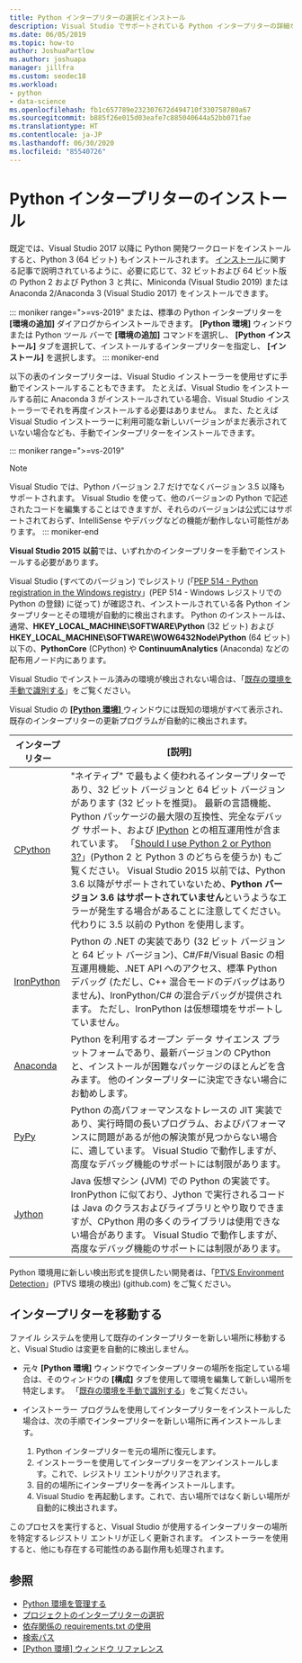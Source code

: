 ```yaml
---
title: Python インタープリターの選択とインストール
description: Visual Studio でサポートされている Python インタープリターの詳細な一覧です。インストーラーを入手できる場所についても簡単に説明します。
ms.date: 06/05/2019
ms.topic: how-to
author: JoshuaPartlow
ms.author: joshuapa
manager: jillfra
ms.custom: seodec18
ms.workload:
- python
- data-science
ms.openlocfilehash: fb1c657789e232307672d494710f330758780a67
ms.sourcegitcommit: b885f26e015d03eafe7c885040644a52bb071fae
ms.translationtype: HT
ms.contentlocale: ja-JP
ms.lasthandoff: 06/30/2020
ms.locfileid: "85540726"
---
```

# <a name="install-python-interpreters"></a>Python インタープリターのインストール

既定では、Visual Studio 2017 以降に Python 開発ワークロードをインストールすると、Python 3 (64 ビット) もインストールされます。 [インストール](installing-python-support-in-visual-studio.md)に関する記事で説明されているように、必要に応じて、32 ビットおよび 64 ビット版の Python 2 および Python 3 と共に、Miniconda (Visual Studio 2019) または Anaconda 2/Anaconda 3 (Visual Studio 2017) をインストールできます。

::: moniker range=">=vs-2019"
または、標準の Python インタープリターを **[環境の追加]** ダイアログからインストールできます。 **[Python 環境]** ウィンドウまたは Python ツール バーで **[環境の追加]** コマンドを選択し、 **[Python インストール]** タブを選択して、インストールするインタープリターを指定し、 **[インストール]** を選択します。
::: moniker-end

以下の表のインタープリターは、Visual Studio インストーラーを使用せずに手動でインストールすることもできます。 たとえば、Visual Studio をインストールする前に Anaconda 3 がインストールされている場合、Visual Studio インストーラーでそれを再度インストールする必要はありません。 また、たとえば Visual Studio インストーラーに利用可能な新しいバージョンがまだ表示されていない場合なども、手動でインタープリターをインストールできます。

::: moniker range=">=vs-2019"
> [!Note]
> Visual Studio では、Python バージョン 2.7 だけでなくバージョン 3.5 以降もサポートされます。 Visual Studio を使って、他のバージョンの Python で記述されたコードを編集することはできますが、それらのバージョンは公式にはサポートされておらず、IntelliSense やデバッグなどの機能が動作しない可能性があります。
::: moniker-end

**Visual Studio 2015 以前**では、いずれかのインタープリターを手動でインストールする必要があります。

Visual Studio (すべてのバージョン) でレジストリ (「[PEP 514 - Python registration in the Windows registry](https://www.python.org/dev/peps/pep-0514/)」(PEP 514 - Windows レジストリでの Python の登録) に従って) が確認され、インストールされている各 Python インタープリターとその環境が自動的に検出されます。 Python のインストールは、通常、**HKEY_LOCAL_MACHINE\SOFTWARE\Python** (32 ビット) および **HKEY_LOCAL_MACHINE\SOFTWARE\WOW6432Node\Python** (64 ビット) 以下の、**PythonCore** (CPython) や **ContinuumAnalytics** (Anaconda) などの配布用ノード内にあります。

Visual Studio でインストール済みの環境が検出されない場合は、「[既存の環境を手動で識別する](managing-python-environments-in-visual-studio.md#manually-identify-an-existing-environment)」をご覧ください。

Visual Studio の [ **[Python 環境]** ](managing-python-environments-in-visual-studio.md#the-python-environments-window) ウィンドウには既知の環境がすべて表示され、既存のインタープリターの更新プログラムが自動的に検出されます。

| インタープリター | [説明] |
| --- | --- |
| [CPython](https://www.python.org/) | "ネイティブ" で最もよく使われるインタープリターであり、32 ビット バージョンと 64 ビット バージョンがあります (32 ビットを推奨)。 最新の言語機能、Python パッケージの最大限の互換性、完全なデバッグ サポート、および [IPython](https://ipython.org/) との相互運用性が含まれています。 「[Should I use Python 2 or Python 3?](https://wiki.python.org/moin/Python2orPython3)」(Python 2 と Python 3 のどちらを使うか) もご覧ください。 Visual Studio 2015 以前では、Python 3.6 以降がサポートされていないため、**Python バージョン 3.6 はサポートされていません**というようなエラーが発生する場合があることに注意してください。 代わりに 3.5 以前の Python を使用します。 |
| [IronPython](https://github.com/IronLanguages/ironpython2) | Python の .NET の実装であり (32 ビット バージョンと 64 ビット バージョン)、C#/F#/Visual Basic の相互運用機能、.NET API へのアクセス、標準 Python デバッグ (ただし、C++ 混合モードのデバッグはありません)、IronPython/C# の混合デバッグが提供されます。 ただし、IronPython は仮想環境をサポートしていません。 |
| [Anaconda](https://www.continuum.io) | Python を利用するオープン データ サイエンス プラットフォームであり、最新バージョンの CPython と、インストールが困難なパッケージのほとんどを含みます。 他のインタープリターに決定できない場合にお勧めします。 |
| [PyPy](https://www.pypy.org/) | Python の高パフォーマンスなトレースの JIT 実装であり、実行時間の長いプログラム、およびパフォーマンスに問題があるが他の解決策が見つからない場合に、適しています。 Visual Studio で動作しますが、高度なデバッグ機能のサポートには制限があります。 |
| [Jython](https://www.jython.org/) | Java 仮想マシン (JVM) での Python の実装です。 IronPython に似ており、Jython で実行されるコードは Java のクラスおよびライブラリとやり取りできますが、CPython 用の多くのライブラリは使用できない場合があります。 Visual Studio で動作しますが、高度なデバッグ機能のサポートには制限があります。 |

Python 環境用に新しい検出形式を提供したい開発者は、「[PTVS Environment Detection](https://github.com/Microsoft/PTVS/wiki/Extensibility-Environments)」(PTVS 環境の検出) (github.com) をご覧ください。

## <a name="move-an-interpreter"></a>インタープリターを移動する

ファイル システムを使用して既存のインタープリターを新しい場所に移動すると、Visual Studio は変更を自動的に検出しません。

- 元々 **[Python 環境]** ウィンドウでインタープリターの場所を指定している場合は、そのウィンドウの **[構成]** タブを使用して環境を編集して新しい場所を特定します。 「[既存の環境を手動で識別する](managing-python-environments-in-visual-studio.md#manually-identify-an-existing-environment)」をご覧ください。

- インストーラー プログラムを使用してインタープリターをインストールした場合は、次の手順でインタープリターを新しい場所に再インストールします。

  1. Python インタープリターを元の場所に復元します。
  2. インストーラーを使用してインタープリターをアンインストールします。これで、レジストリ エントリがクリアされます。
  3. 目的の場所にインタープリターを再インストールします。
  4. Visual Studio を再起動します。これで、古い場所ではなく新しい場所が自動的に検出されます。

このプロセスを実行すると、Visual Studio が使用するインタープリターの場所を特定するレジストリ エントリが正しく更新されます。 インストーラーを使用すると、他にも存在する可能性のある副作用も処理されます。

## <a name="see-also"></a>参照

- [Python 環境を管理する](managing-python-environments-in-visual-studio.md)
- [プロジェクトのインタープリターの選択](selecting-a-python-environment-for-a-project.md)
- [依存関係の requirements.txt の使用](managing-required-packages-with-requirements-txt.md)
- [検索パス](search-paths.md)
- [[Python 環境] ウィンドウ リファレンス](python-environments-window-tab-reference.md)
